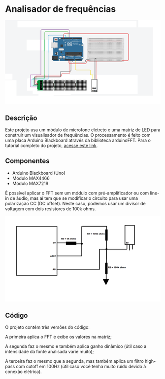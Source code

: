 # Analisador de frequências

![Circuito](https://raw.githubusercontent.com/arthurccavalcanti/analisador-frequencias/main/circuito.png)

## Descrição
Este projeto usa um módulo de microfone eletreto e uma matriz de LED para construir um visualisador de frequências.
O processamento é feito com uma placa Arduino Blackboard através da biblioteca arduinoFFT.
Para o tutorial completo do projeto, [acesse este link](https://medium.com/@arthurccavalcanti/analisando-frequ%C3%AAncias-com-arduino-3078a668f165).

## Componentes
- Arduino Blackboard (Uno)
- Módulo MAX4466
- Módulo MAX7219

É possível aplicar o FFT sem um módulo com pré-amplificador ou com line-in de áudio, mas aí tem que se modificar o circuito para usar uma polarização CC (DC offset).
Neste caso, podemos usar um divisor de voltagem com dois resistores de 100k ohms.

![Divisor de voltagem](https://raw.githubusercontent.com/arthurccavalcanti/analisador-frequencias/main/divisor_voltagem.png)

## Código
O projeto contém três versões do código:

A primeira aplica o FFT e exibe os valores na matriz;

A segunda faz o mesmo e também aplica ganho dinâmico (útil caso a intensidade da fonte analisada varie muito);

A terceira faz o mesmo que a segunda, mas também aplica um filtro high-pass com cutoff em 100Hz (útil caso você tenha muito ruído devido à conexão elétrica).
